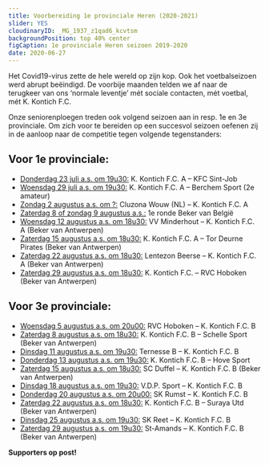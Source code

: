 ```yaml
---
title: Voorbereiding 1e provinciale Heren (2020-2021)
slider: YES 
cloudinaryID: _MG_1937_z1qad6_kcvtsm
backgroundPosition: top 40% center
figCaption: 1e provinciale Heren seizoen 2019-2020
date: 2020-06-27
---
```

<p>Het Covid19-virus zette de hele wereld op zijn kop. Ook het voetbalseizoen werd abrupt beëindigd. De voorbije maanden telden we af naar de terugkeer van ons ‘normale leventje’ mét sociale contacten, mét voetbal, mét K. Kontich F.C.</p>

<p>Onze seniorenploegen treden ook volgend seizoen aan in resp. 1e en 3e provinciale. Om zich voor te bereiden op een succesvol seizoen oefenen zij in de aanloop naar de competitie tegen volgende tegenstanders:</p>

<h2>Voor 1e provinciale:</h2>
<ul>
    <li><u>Donderdag 23 juli a.s. om 19u30:</u> K. Kontich F.C. A – KFC Sint-Job</li>
    <li><u>Woensdag 29 juli a.s. om 19u30:</u> K. Kontich F.C. A – Berchem Sport (2e amateur)</li>
    <li><u>Zondag 2 augustus a.s. om ?:</u> Cluzona Wouw (NL) – K. Kontich F.C. A</li>
    <li><u>Zaterdag 8 of zondag 9 augustus a.s.:</u> 1e ronde Beker van België</li>
    <li><u>Woensdag 12 augustus a.s. om 18u30:</u> VV Minderhout – K. Kontich F.C. A (Beker van Antwerpen)</li>
    <li><u>Zaterdag 15 augustus a.s. om 18u30:</u> K. Kontich F.C. A – Tor Deurne Pirates (Beker van Antwerpen)</li>
    <li><u>Zaterdag 22 augustus a.s. om 18u30:</u> Lentezon Beerse – K. Kontich F.C. A (Beker van Antwerpen)</li>
    <li><u>Zaterdag 29 augustus a.s. om 18u30:</u> K. Kontich F.C. – RVC Hoboken (Beker van Antwerpen)</li>
</ul>

<h2>Voor 3e provinciale:</h2>
<ul>
    <li><u>Woensdag 5 augustus a.s. om 20u00:</u> RVC Hoboken – K. Kontich F.C. B</li></li>
    <li><u>Zaterdag 8 augustus a.s. om 18u30:</u> K. Kontich F.C. B – Schelle Sport (Beker van Antwerpen)</li>
    <li><u>Dinsdag 11 augustus a.s. om 19u30:</u> Ternesse B – K. Kontich F.C. B</li>
    <li><u>Donderdag 13 augustus a.s. om 19u30:</u> K. Kontich F.C. B – Hove Sport</li>
    <li><u>Zaterdag 15 augustus a.s. om 18u30:</u> SC Duffel – K. Kontich F.C. B (Beker van Antwerpen)</li>
    <li><u>Dinsdag 18 augustus a.s. om 19u30:</u> V.D.P. Sport – K. Kontich F.C. B</li>
    <li><u>Donderdag 20 augustus a.s. om 20u00:</u> SK Rumst – K. Kontich F.C. B</li>
    <li><u>Zaterdag 22 augustus a.s. om 18u30:</u> K. Kontich F.C. B – Suraya Utd (Beker van Antwerpen)</li>
    <li><u>Dinsdag 25 augustus a.s. om 19u30:</u> SK Reet – K. Kontich F.C. B</li>
    <li><u>Zaterdag 29 augustus a.s. om 19u30:</u> St-Amands – K. Kontich F.C. B (Beker van Antwerpen)</li>
</ul>
<p><b>Supporters op post!</b></p>

